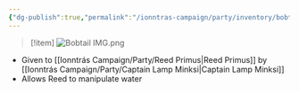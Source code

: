 ```yaml
---
{"dg-publish":true,"permalink":"/ionntras-campaign/party/inventory/bobtail/","created":"","updated":""}
---
```




>[!item]
>![Bobtail IMG.png](/img/user/z_Assets/Bobtail%20IMG.png)

- Given to [[Ionntrás Campaign/Party/Reed Primus\|Reed Primus]] by [[Ionntrás Campaign/Party/Captain Lamp Minksi\|Captain Lamp Minksi]] 
- Allows Reed to manipulate water